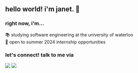 ## hello world! i'm janet. 👋

### right now, i'm...
📚 studying software engineering at the university of waterloo <br/>
🌱 open to summer 2024 internship opportunities <br/>

### let's connect! talk to me via
[<img src="https://img.shields.io/badge/-janetchen1-222222?style=flat-square&logo=Linkedin&logoColor=white">](https://www.linkedin.com/in/janetchen1/)
[<img src="https://img.shields.io/badge/-janet.chen@uwaterloo.ca-222222?style=flat-square&logo=Gmail&logoColor=white">](mailto:janet.chen@uwaterloo.ca) 
<!--
**chenjanet/chenjanet** is a ✨ _special_ ✨ repository because its `README.md` (this file) appears on your GitHub profile.

Here are some ideas to get you started:

- 🔭 I’m currently working on ...
- 🌱 I’m currently learning ...
- 👯 I’m looking to collaborate on ...
- 🤔 I’m looking for help with ...
- 💬 Ask me about ...
- 📫 How to reach me: ...
- 😄 Pronouns: ...
- ⚡ Fun fact: ...
-->
